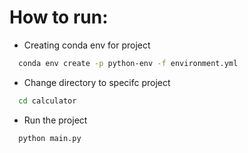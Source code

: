 # **How to run:**

- Creating conda env for project
```bash
  conda env create -p python-env -f environment.yml
```

- Change directory to specifc project
```bash
  cd calculator
```

- Run the project
```bash
  python main.py
```
